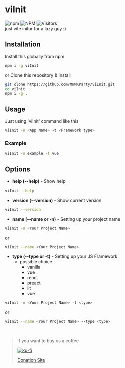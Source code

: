 # viInit
![npm](https://img.shields.io/npm/v/viinit?style=for-the-badge&) ![NPM](https://img.shields.io/npm/l/viinit?style=for-the-badge&) 
![Visitors](https://api.visitorbadge.io/api/visitors?path=https%3A%2F%2Fgithub.com%2FMWMKParty%2FviInit&countColor=%23263759)<br />
just vite initor for a lazy guy :)

## Installation
Install this globally from npm
```zsh
npm i -g viInit
```
or Clone this repository & install
```zsh
git clone https://github.com/MWMKParty/viInit.git
cd viInit
npm i -g .
```

## Usage
Just using 'viInit' command like this
```zsh
viInit -n <App Name> -t <Framework type>
```

### Example
```zsh
viInit -n example -t vue
```


## Options
- **help (--help)** - Show help
```zsh
viInit --help
```
- **version (--version)** - Show current version
```zsh
viInit --version
```
- **name (--name or -n)** - Setting up your project name
```zsh
viInit -n <Your Project Name>
```
or
```zsh
viInit --name <Your Project Name>
```
- **type (--type or -t)** - Setting up your JS Framework
    - possible choice
        - vanilla
        - vue
        - react
        - preact
        - lit
        - vue

```zsh
viInit -n <Your Project Name> -t <type>
```
or
```zsh
viInit --name <Your Project Name> --type <type>
```

<br>

> If you want to buy us a coffee
>
> [![ko-fi](https://ko-fi.com/img/githubbutton_sm.svg)](https://ko-fi.com/B0B71V63A)
>
> [Donation Site](https://suphakit.net/Donation)